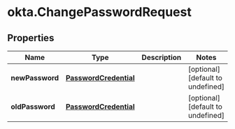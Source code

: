 # okta.ChangePasswordRequest

## Properties

Name | Type | Description | Notes
------------ | ------------- | ------------- | -------------
**newPassword** | [**PasswordCredential**](PasswordCredential.md) |  | [optional] [default to undefined]
**oldPassword** | [**PasswordCredential**](PasswordCredential.md) |  | [optional] [default to undefined]

